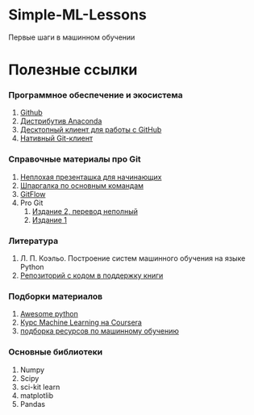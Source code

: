 # Simple-ML-Lessons
Первые шаги в машинном обучении


# Полезные ссылки #

### Программное обеспечение и экосистема ###
1. [Github](Github.com)
1. [Дистрибутив Anaconda](https://www.anaconda.com/distribution/)
1. [Десктопный клиент для работы с GitHub](https://desktop.github.com/)
1. [Нативный Git-клиент](https://git-scm.com/downloads)

### Справочные материалы про Git ###
1. [Неплохая презенташка для начинающих](https://drive.google.com/open?id=0B6xY5TxnzTfpa2FQWl9GZDh4b2c)
1. [Шпаргалка по основным командам](https://drive.google.com/open?id=0B6xY5TxnzTfpNEl0Q0w5MEQ3ZFU)
1. [GitFlow](https://drive.google.com/open?id=0B6xY5TxnzTfpMDV1MjZ3ODh5VTQ)
1. Pro Git
    1. [Издание 2, перевод неполный](https://git-scm.com/book/ru/v2)
    1. [Издание 1](https://git-scm.com/book/ru/v1)

### Литература ###
1. Л. П. Коэльо. Построение систем машинного обучения на языке Python
1. [Репозиторий с кодом в поддержку книги](https://github.com/luispedro/BuildingMachineLearningSystemsWithPython)

### Подборки материалов ###
1. [Awesome python](https://github.com/vinta/awesome-python)
1. [Курс Machine Learning на Coursera](https://www.coursera.org/learn/machine-learning/home/info)
1. [подборка ресурсов по машинному обучению](https://github.com/demidovakatya/vvedenie-mashinnoe-obuchenie)

### Основные библиотеки ###
1. Numpy
1. Scipy
1. sci-kit learn
1. matplotlib
1. Pandas
